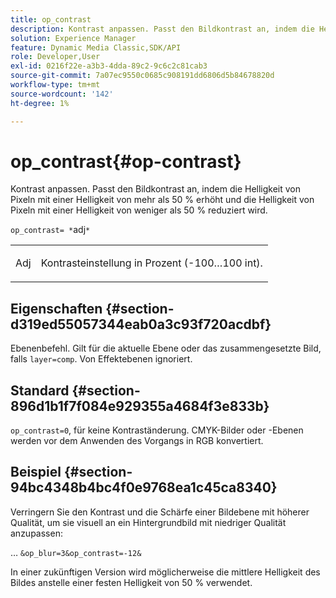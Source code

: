 ```yaml
---
title: op_contrast
description: Kontrast anpassen. Passt den Bildkontrast an, indem die Helligkeit von Pixeln mit einer Helligkeit von mehr als 50 % erhöht und die Helligkeit von Pixeln mit einer Helligkeit von weniger als 50 % reduziert wird.
solution: Experience Manager
feature: Dynamic Media Classic,SDK/API
role: Developer,User
exl-id: 0216f22e-a3b3-4dda-89c2-9c6c2c81cab3
source-git-commit: 7a07ec9550c0685c908191dd6806d5b84678820d
workflow-type: tm+mt
source-wordcount: '142'
ht-degree: 1%

---
```


# op_contrast{#op-contrast}

Kontrast anpassen. Passt den Bildkontrast an, indem die Helligkeit von Pixeln mit einer Helligkeit von mehr als 50 % erhöht und die Helligkeit von Pixeln mit einer Helligkeit von weniger als 50 % reduziert wird.

`op_contrast= *`adj`*`

<table id="simpletable_8246802C74424A68A7A2EA5B50A89D42"> 
 <tr class="strow"> 
  <td class="stentry"> <p><span class="varname"> Adj</span> </p> </td> 
  <td class="stentry"> <p>Kontrasteinstellung in Prozent (-100…100 int). </p></td> 
 </tr> 
</table>

## Eigenschaften {#section-d319ed55057344eab0a3c93f720acdbf}

Ebenenbefehl. Gilt für die aktuelle Ebene oder das zusammengesetzte Bild, falls `layer=comp`. Von Effektebenen ignoriert.

## Standard {#section-896d1b1f7f084e929355a4684f3e833b}

`op_contrast=0`, für keine Kontraständerung. CMYK-Bilder oder -Ebenen werden vor dem Anwenden des Vorgangs in RGB konvertiert.

## Beispiel {#section-94bc4348b4bc4f0e9768ea1c45ca8340}

Verringern Sie den Kontrast und die Schärfe einer Bildebene mit höherer Qualität, um sie visuell an ein Hintergrundbild mit niedriger Qualität anzupassen:

… `&op_blur=3&op_contrast=-12&`

In einer zukünftigen Version wird möglicherweise die mittlere Helligkeit des Bildes anstelle einer festen Helligkeit von 50 % verwendet.
